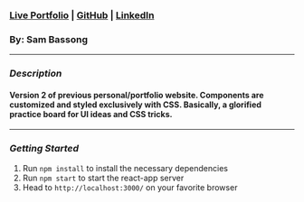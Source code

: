 ###  [Live Portfolio](https://www.sambassong.com/) | [GitHub](https://github.com/sbassong) | [LinkedIn](https://www.linkedin.com/in/sambassong/)
### By: Sam Bassong

***

### ***Description***

####  Version 2 of previous personal/portfolio website. Components are customized and styled exclusively with CSS. Basically, a glorified practice board for UI ideas and CSS tricks.

***

### ***Getting Started***
1. Run `npm install` to install the necessary dependencies
2. Run `npm start` to start the react-app server
3. Head to `http://localhost:3000/` on your favorite browser

